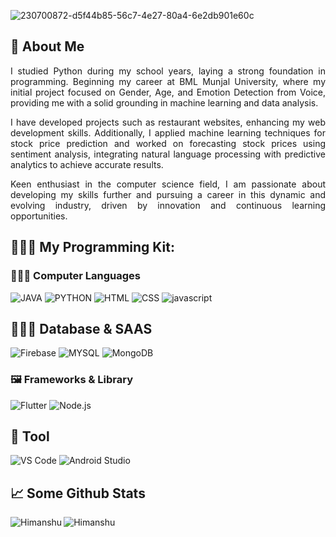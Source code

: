 ![230700872-d5f44b85-56c7-4e27-80a4-6e2db901e60c](https://github.com/Himanshu300703/Himanshu300703/assets/91286198/874b406a-2839-4db2-aed2-b7917bfb1c5c)

<h2 align="left">🌟 About Me</h2>

<p align="justify">I studied Python during my school years, laying a strong foundation in programming. Beginning my career at BML Munjal University, where my initial project focused on Gender, Age, and Emotion Detection from Voice, providing me with a solid grounding in machine learning and data analysis.</p>

<p align="justify">I have developed projects such as restaurant websites, enhancing my web development skills. Additionally, I applied machine learning techniques for stock price prediction and worked on forecasting stock prices using sentiment analysis, integrating natural language processing with predictive analytics to achieve accurate results.</p>

<p align="justify"> Keen enthusiast in the computer science field, I am passionate about developing my skills further and pursuing a career in this dynamic and evolving industry, driven by innovation and continuous learning opportunities.
</p>


  

## 👨🏻‍💻 My Programming Kit:

### 👨🏻‍💻 Computer Languages

<p>
  <img alt="JAVA" src="https://img.shields.io/badge/Java-ED8B00?style=for-the-badge&logo=openjdk&logoColor=white" />
  <img alt="PYTHON" src="https://img.shields.io/badge/python-3670A0?style=for-the-badge&logo=python&logoColor=ffdd54" />
  <img alt="HTML" src="https://img.shields.io/badge/html5-%23E34F26.svg?style=for-the-badge&logo=html5&logoColor=white" />
  <img alt="CSS" src="https://img.shields.io/badge/css3-%231572B6.svg?style=for-the-badge&logo=css3&logoColor=white" />
  <img alt="javascript" src="https://img.shields.io/badge/javascript-%23E5A00D.svg?style=for-the-badge&logo=javascript&logoColor=white" />
  
</p>

## 👨🏻‍💻 Database & SAAS

<p>
  <img alt="Firebase" src="https://img.shields.io/badge/Firebase-039BE5?style=for-the-badge&logo=Firebase&logoColor=white" />
  <img alt="MYSQL" src="https://img.shields.io/badge/mysql-%2300f.svg?style=for-the-badge&logo=mysql&logoColor=white" />
  <img alt="MongoDB" src="https://img.shields.io/badge/MongoDB-%234ea94b.svg?style=for-the-badge&logo=mongodb&logoColor=white" />
</p>

### 🖼 Frameworks & Library

<p>
  
  <img alt="Flutter" src="https://img.shields.io/badge/Flutter-%2302569B.svg?style=for-the-badge&logo=Flutter&logoColor=white" />
  <img alt="Node.js" src="https://img.shields.io/badge/node.js-6DA55F?style=for-the-badge&logo=node.js&logoColor=white" />
</p>

## 🌸 Tool 

<p>
  <img alt="VS Code" src="https://img.shields.io/badge/VS%20Code-0078d7.svg?style=for-the-badge&logo=visual-studio-code&logoColor=white" />
  <img alt="Android Studio" src="https://img.shields.io/badge/Android%20Studio-3DDC84.svg?style=for-the-badge&logo=android-studio&logoColor=white" />
</p>

## 📈 Some Github Stats

<p><img align="left" src="https://github-readme-stats.vercel.app/api/top-langs?username=Himanshu300703&show_icons=true&locale=en&layout=compact" alt="Himanshu" /></p>
<p><img align="center" src="https://github-readme-streak-stats.herokuapp.com/?user=Himanshu300703&" alt="Himanshu" /></p>




 


</p>

<!--
**kriti-banka/kriti-banka** is a ✨ _special_ ✨ repository because its `README.md` (this file) appears on your GitHub profile.

Here are some ideas to get you started:

- 🔭 I’m currently working on ...
- 🌱 I’m currently learning ...
- 👯 I’m looking to collaborate on ...
- 🤔 I’m looking for help with ...
- 💬 Ask me about ...
- 📫 How to reach me: ...
- 😄 Pronouns: ...
- ⚡ Fun fact: ...
-->
